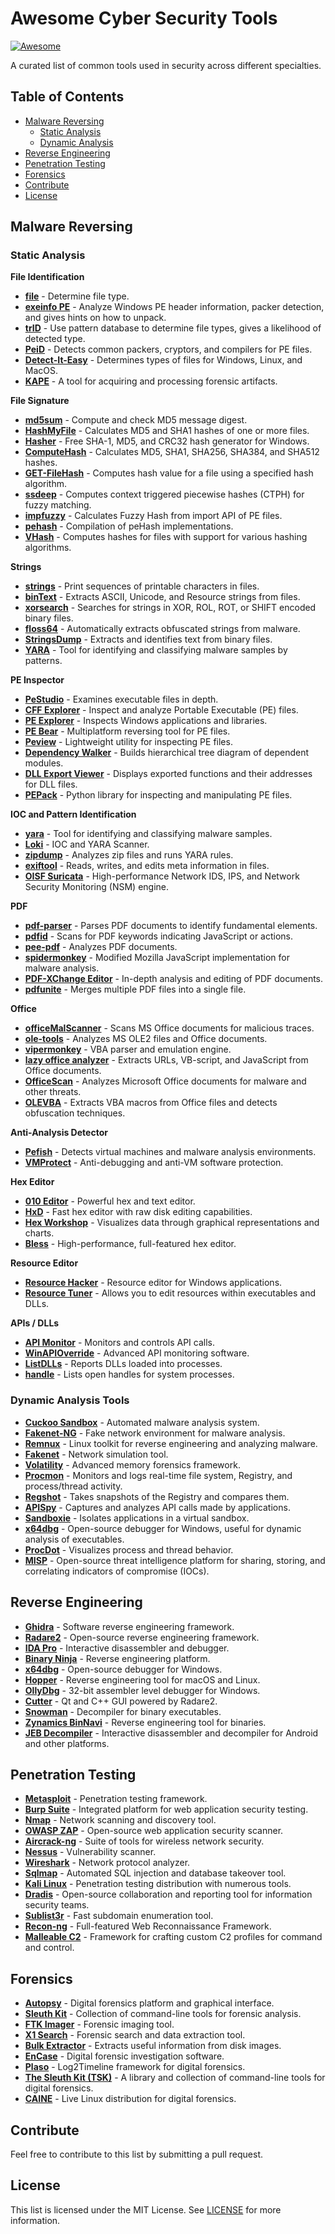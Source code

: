 # Awesome Cyber Security Tools
[![Awesome](https://cdn.rawgit.com/sindresorhus/awesome/d7305f38d29fed78fa85652e3a63e154dd8e8829/media/badge.svg)](https://github.com/sindresorhus/awesome)

A curated list of common tools used in security across different specialties.

## Table of Contents

- [Malware Reversing](#malware-reversing)
  - [Static Analysis](#static-analysis)
  - [Dynamic Analysis](#dynamic-analysis)
- [Reverse Engineering](#reverse-engineering)
- [Penetration Testing](#penetration-testing)
- [Forensics](#forensics)
- [Contribute](#contribute)
- [License](#license)

## Malware Reversing

### Static Analysis

**File Identification**

* [**file**](https://linux.die.net/man/1/file) - Determine file type.
* [**exeinfo PE**](https://exeinfo-pe.en.uptodown.com/windows) - Analyze Windows PE header information, packer detection, and gives hints on how to unpack.
* [**trID**](https://trid.en.softonic.com/) - Use pattern database to determine file types, gives a likelihood of detected type.
* [**PeiD**](https://www.aldeid.com/wiki/PEiD) - Detects common packers, cryptors, and compilers for PE files.
* [**Detect-It-Easy**](https://github.com/horsicq/Detect-It-Easy) - Determines types of files for Windows, Linux, and MacOS.
* [**KAPE**](https://github.com/EricZimmerman/KapeFiles) - A tool for acquiring and processing forensic artifacts.

**File Signature**

* [**md5sum**](https://www.man7.org/linux/man-pages/man1/md5sum.1.html) - Compute and check MD5 message digest.
* [**HashMyFile**](https://www.nirsoft.net/utils/hash_my_files.html) - Calculates MD5 and SHA1 hashes of one or more files.
* [**Hasher**](https://www.igorware.com/hasher) - Free SHA-1, MD5, and CRC32 hash generator for Windows.
* [**ComputeHash**](https://www.subisoft.net/ComputeHash.aspx) - Calculates MD5, SHA1, SHA256, SHA384, and SHA512 hashes.
* [**GET-FileHash**](https://learn.microsoft.com/en-us/powershell/module/microsoft.powershell.utility/get-filehash?view=powershell-7.4) - Computes hash value for a file using a specified hash algorithm.
* [**ssdeep**](https://ssdeep-project.github.io/ssdeep/index.html) - Computes context triggered piecewise hashes (CTPH) for fuzzy matching.
* [**impfuzzy**](https://github.com/JPCERTCC/impfuzzy) - Calculates Fuzzy Hash from import API of PE files.
* [**pehash**](https://github.com/knowmalware/pehash) - Compilation of peHash implementations.
* [**VHash**](https://github.com/AlienVault-OTX/VHash) - Computes hashes for files with support for various hashing algorithms.

**Strings**

* [**strings**](https://www.man7.org/linux/man-pages/man1/strings.1.html) - Print sequences of printable characters in files.
* [**binText**](https://www.majorgeeks.com/files/details/bintext.html) - Extracts ASCII, Unicode, and Resource strings from files.
* [**xorsearch**](https://blog.didierstevens.com/programs/xorsearch) - Searches for strings in XOR, ROL, ROT, or SHIFT encoded binary files.
* [**floss64**](https://github.com/mandiant/flare-floss) - Automatically extracts obfuscated strings from malware.
* [**StringsDump**](https://github.com/mwrlabs/stringsdump) - Extracts and identifies text from binary files.
* [**YARA**](https://github.com/VirusTotal/yara) - Tool for identifying and classifying malware samples by patterns.

**PE Inspector**

* [**PeStudio**](https://pestudio.en.lo4d.com/windows) - Examines executable files in depth.
* [**CFF Explorer**](https://ntcore.com/explorer-suite) - Inspect and analyze Portable Executable (PE) files.
* [**PE Explorer**](https://pe-explorer.com) - Inspects Windows applications and libraries.
* [**PE Bear**](https://github.com/hasherezade/pe-bear) - Multiplatform reversing tool for PE files.
* [**Peview**](https://www.aldeid.com/wiki/PEView) - Lightweight utility for inspecting PE files.
* [**Dependency Walker**](https://dependencywalker.com) - Builds hierarchical tree diagram of dependent modules.
* [**DLL Export Viewer**](https://www.nirsoft.net/utils/dll_export_viewer.html) - Displays exported functions and their addresses for DLL files.
* [**PEPack**](https://github.com/saferwall/pepack) - Python library for inspecting and manipulating PE files.

**IOC and Pattern Identification**

* [**yara**](https://github.com/VirusTotal/yara) - Tool for identifying and classifying malware samples.
* [**Loki**](https://github.com/Neo23x0/Loki) - IOC and YARA Scanner.
* [**zipdump**](https://github.com/nlitsme/zipdump) - Analyzes zip files and runs YARA rules.
* [**exiftool**](https://exiftool.org) - Reads, writes, and edits meta information in files.
* [**OISF Suricata**](https://suricata.io) - High-performance Network IDS, IPS, and Network Security Monitoring (NSM) engine.

**PDF**

* [**pdf-parser**](https://blog.didierstevens.com/programs/pdf-tools) - Parses PDF documents to identify fundamental elements.
* [**pdfid**](https://blog.didierstevens.com/programs/pdf-tools) - Scans for PDF keywords indicating JavaScript or actions.
* [**pee-pdf**](https://github.com/jesparza/peepdf) - Analyzes PDF documents.
* [**spidermonkey**](https://blog.didierstevens.com/programs/spidermonkey) - Modified Mozilla JavaScript implementation for malware analysis.
* [**PDF-XChange Editor**](https://www.tracker-software.com/product/pdf-xchange-editor) - In-depth analysis and editing of PDF documents.
* [**pdfunite**](https://manpages.ubuntu.com/manpages/jammy/man1/pdfunite.1.html) - Merges multiple PDF files into a single file.

**Office**

* [**officeMalScanner**](https://www.aldeid.com/wiki/OfficeMalScanner/OfficeMalScanner) - Scans MS Office documents for malicious traces.
* [**ole-tools**](https://github.com/decalage2/oletools) - Analyzes MS OLE2 files and Office documents.
* [**vipermonkey**](https://github.com/decalage2/ViperMonkey) - VBA parser and emulation engine.
* [**lazy office analyzer**](https://github.com/tehsyntx/loffice) - Extracts URLs, VB-script, and JavaScript from Office documents.
* [**OfficeScan**](https://support.trendmicro.com/en-us/home/pages/technical-support/office-scan) - Analyzes Microsoft Office documents for malware and other threats.
* [**OLEVBA**](https://github.com/decalage2/oletools) - Extracts VBA macros from Office files and detects obfuscation techniques.

**Anti-Analysis Detector**

* [**Pefish**](https://github.com/a0rtega/pafish) - Detects virtual machines and malware analysis environments.
* [**VMProtect**](https://vmpsoft.com) - Anti-debugging and anti-VM software protection.

**Hex Editor**

* [**010 Editor**](https://www.sweetscape.com/010editor) - Powerful hex and text editor.
* [**HxD**](https://mh-nexus.de/en/hxd) - Fast hex editor with raw disk editing capabilities.
* [**Hex Workshop**](http://www.hexworkshop.com) - Visualizes data through graphical representations and charts.
* [**Bless**](https://github.com/afrantzis/bless) - High-performance, full-featured hex editor.

**Resource Editor**

* [**Resource Hacker**](https://www.angusj.com/resourcehacker) - Resource editor for Windows applications.
* [**Resource Tuner**](https://www.restuner.com) - Allows you to edit resources within executables and DLLs.

**APIs / DLLs**

* [**API Monitor**](http://www.rohitab.com/apimonitor) - Monitors and controls API calls.
* [**WinAPIOverride**](http://jacquelin.potier.free.fr/winapioverride32) - Advanced API monitoring software.
* [**ListDLLs**](https://learn.microsoft.com/en-us/sysinternals/downloads/listdlls) - Reports DLLs loaded into processes.
* [**handle**](https://learn.microsoft.com/en-us/sysinternals/downloads/handle) - Lists open handles for system processes.

### Dynamic Analysis Tools

* [**Cuckoo Sandbox**](https://cuckoosandbox.org) - Automated malware analysis system.
* [**Fakenet-NG**](https://github.com/forensicmike/fakenet-ng) - Fake network environment for malware analysis.
* [**Remnux**](https://remnux.org) - Linux toolkit for reverse engineering and analyzing malware.
* [**Fakenet**](https://github.com/agentd/fakenet) - Network simulation tool.
* [**Volatility**](https://www.volatilityfoundation.org) - Advanced memory forensics framework.
* [**Procmon**](https://docs.microsoft.com/en-us/sysinternals/downloads/procmon) - Monitors and logs real-time file system, Registry, and process/thread activity.
* [**Regshot**](http://www.nikopol.org/regshot) - Takes snapshots of the Registry and compares them.
* [**APISpy**](http://www.ragoo.com/APISpy) - Captures and analyzes API calls made by applications.
* [**Sandboxie**](https://www.sandboxie.com) - Isolates applications in a virtual sandbox.
* [**x64dbg**](https://x64dbg.com) - Open-source debugger for Windows, useful for dynamic analysis of executables.
* [**ProcDot**](https://github.com/mandiant/procdot) - Visualizes process and thread behavior.
* [**MISP**](https://www.misp-project.org) - Open-source threat intelligence platform for sharing, storing, and correlating indicators of compromise (IOCs).

## Reverse Engineering

* [**Ghidra**](https://ghidra-sre.org) - Software reverse engineering framework.
* [**Radare2**](https://rada.re/n) - Open-source reverse engineering framework.
* [**IDA Pro**](https://www.hex-rays.com/ida-pro) - Interactive disassembler and debugger.
* [**Binary Ninja**](https://binary.ninja) - Reverse engineering platform.
* [**x64dbg**](https://x64dbg.com) - Open-source debugger for Windows.
* [**Hopper**](https://www.hopperapp.com) - Reverse engineering tool for macOS and Linux.
* [**OllyDbg**](http://www.ollydbg.de) - 32-bit assembler level debugger for Windows.
* [**Cutter**](https://cutter.re) - Qt and C++ GUI powered by Radare2.
* [**Snowman**](https://github.com/lutzroeder/snowman) - Decompiler for binary executables.
* [**Zynamics BinNavi**](https://www.zynamics.com/binNavi) - Reverse engineering tool for binaries.
* [**JEB Decompiler**](https://www.pnfsoftware.com/jeb) - Interactive disassembler and decompiler for Android and other platforms.

## Penetration Testing

* [**Metasploit**](https://www.metasploit.com) - Penetration testing framework.
* [**Burp Suite**](https://portswigger.net/burp) - Integrated platform for web application security testing.
* [**Nmap**](https://nmap.org) - Network scanning and discovery tool.
* [**OWASP ZAP**](https://www.zaproxy.org) - Open-source web application security scanner.
* [**Aircrack-ng**](https://www.aircrack-ng.org) - Suite of tools for wireless network security.
* [**Nessus**](https://www.tenable.com/products/nessus/nessus-professional) - Vulnerability scanner.
* [**Wireshark**](https://www.wireshark.org) - Network protocol analyzer.
* [**Sqlmap**](https://sqlmap.org) - Automated SQL injection and database takeover tool.
* [**Kali Linux**](https://www.kali.org) - Penetration testing distribution with numerous tools.
* [**Dradis**](https://dradisframework.com) - Open-source collaboration and reporting tool for information security teams.
* [**Sublist3r**](https://github.com/aboul3la/Sublist3r) - Fast subdomain enumeration tool.
* [**Recon-ng**](https://github.com/lanmaster53/recon-ng) - Full-featured Web Reconnaissance Framework.
* [**Malleable C2**](https://github.com/EmpireProject/Empire) - Framework for crafting custom C2 profiles for command and control.

## Forensics

* [**Autopsy**](https://www.sleuthkit.org/autopsy) - Digital forensics platform and graphical interface.
* [**Sleuth Kit**](https://www.sleuthkit.org) - Collection of command-line tools for forensic analysis.
* [**FTK Imager**](https://accessdata.com/product-download/ftk-imager-version-4.2) - Forensic imaging tool.
* [**X1 Search**](https://www.x1.com/products/x1-search) - Forensic search and data extraction tool.
* [**Bulk Extractor**](https://github.com/simsong/bulk_extractor) - Extracts useful information from disk images.
* [**EnCase**](https://www.guidancesoftware.com/encase) - Digital forensic investigation software.
* [**Plaso**](https://plaso.readthedocs.io) - Log2Timeline framework for digital forensics.
* [**The Sleuth Kit (TSK)**](https://www.sleuthkit.org) - A library and collection of command-line tools for digital forensics.
* [**CAINE**](http://www.caine-live.net) - Live Linux distribution for digital forensics.

## Contribute

Feel free to contribute to this list by submitting a pull request.

## License

This list is licensed under the MIT License. See [LICENSE](LICENSE) for more information.
